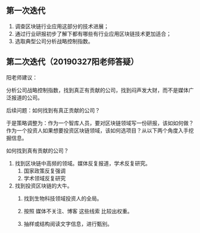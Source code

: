 ## 第一次迭代

1. 调查区块链行业应用这部分的技术进展；
2. 通过行业研报初步了解下都有哪些有行业应用区块链技术更加适合；
3. 选取典型公司分析战略控制指数。



## 第二次迭代（20190327阳老师答疑）

阳老师建议：

分析公司战略控制指数，找到真正有贡献的公司，找到闷声发大财，而不是媒体广泛报道的公司。

后续问题：如何找到有真正贡献的公司？



于是策略调整为：作为一个智库人员，要对区块链领域写一份研报，该如如何做？作为一个投资人如果想要投资区块链领域，该如何选项目？从以下两个角度入手挖掘信息。



如何找到真有贡献的公司？

1. 找到区块链中高频的领域。媒体反复报道，学术反复研究。
   1. 国家政策反复强调
   2. 学术领域反复研究
2. 找到投资区块链的大牛。
   1. 找到生物科技领域投资人的全局。
   2. 按照 媒体不关注、博客 这些线索 比较出权重。

   3. 抽样或结构阅读文字信息，进行甄别。





